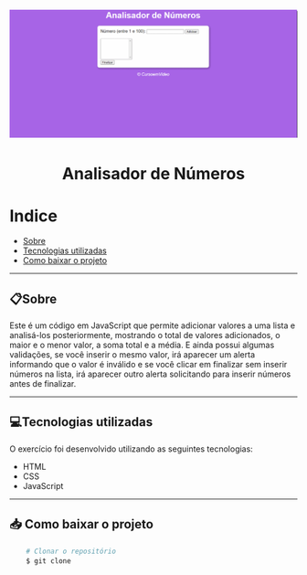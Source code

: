 <h1>
<img src="./apresentacao.gif">
</h1>


<h1 align="center">
Analisador de Números
</h1>

# Indice


- [Sobre](#-sobre)
- [Tecnologias utilizadas](#💻-tecnologias-utilizadas)
- [Como baixar o projeto](#📥-como-baixar-o-projetocomo-baixar-o-projeto)

___

## 📋Sobre


Este é um código em JavaScript que permite adicionar valores a uma lista e analisá-los posteriormente, mostrando o total de valores adicionados, o maior e o menor valor, a soma total e a média. E ainda possui algumas validações, se você inserir o mesmo valor, irá aparecer um alerta informando que o valor é inválido e se você clicar em finalizar sem inserir números na lista, irá aparecer outro alerta solicitando para inserir números antes de finalizar.
___


## 💻Tecnologias utilizadas 


O exercício foi desenvolvido utilizando as seguintes tecnologias:

- HTML
- CSS
- JavaScript

___

## 📥 Como baixar o projeto

```bash
    # Clonar o repositório
    $ git clone 
```
